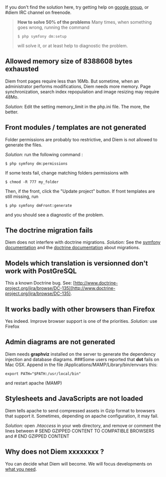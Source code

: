 If you don't find the solution here, try getting help on [google group](http://groups.google.com/group/diem-users), or #diem IRC channel on freenode.

>**How to solve 50% of the problems**
>Many times, when something goes wrong, running the command
>~~~
>$ php symfony dm:setup
>~~~
>will solve it, or at least help to diagnostic the problem.

## Allowed memory size of 8388608 bytes exhausted
Diem front pages require less than 16Mb. But sometime, when an administrator performs modifications, Diem needs more memory. Page synchronization, search index repopulation and image resizing may require 48Mo.

*Solution*: Edit the setting memory_limit in the php.ini file. The more, the better.

## Front modules / templates are not generated
Folder permissions are probably too restrictive, and Diem is not allowed to generate the files.

*Solution*: run the following command :

    $ php symfony dm:permissions

If some tests fail, change matching folders permissions with

    $ chmod -R 777 my_folder

Then, if the front, click the "Update project" button.
If front templates are still missing, run

    $ php symfony dmFront:generate

and you should see a diagnostic of the problem.

## The doctrine migration fails
Diem does not interfere with doctrine migrations.
_Solution:_ See the [symfony documentation](http://www.symfony-project.org/doctrine/1_2/en/07-Migrations) and the [doctrine documentation](http://www.doctrine-project.org/documentation/manual/1_2/en/migrations) about migrations.

## Models which translation is versionned don't work with PostGreSQL
This a known Doctrine bug. See: [http://www.doctrine-project.org/jira/browse/DC-135](http://www.doctrine-project.org/jira/browse/DC-135).

## It works badly with other browsers than Firefox
Yes indeed. Improve browser support is one of the priorities.
_Solution:_ use Firefox

## Admin diagrams are not generated
Diem needs **graphviz** installed on the server to generate the dependency injection and database diagrams.
###Some users reported that **dot** fails on Mac OSX.
Append in the file /Applications/MAMP/Library/bin/envvars this:

    export PATH="$PATH:/usr/local/bin"

and restart apache (MAMP)

## Stylesheets and JavaScripts are not loaded
Diem tells apache to send compressed assets in Gzip format to browsers that support it. Sometimes, depending on apache configuration, it may fail.

*Solution:* open *.htaccess* in your web directory, and remove or comment the lines between
\# SEND GZIPPED CONTENT TO COMPATIBLE BROWSERS
and
\# END GZIPPED CONTENT

## Why does not Diem xxxxxxxx ?
You can decide what Diem will become. We will focus developments on [what you need](http://diem.uservoice.com).